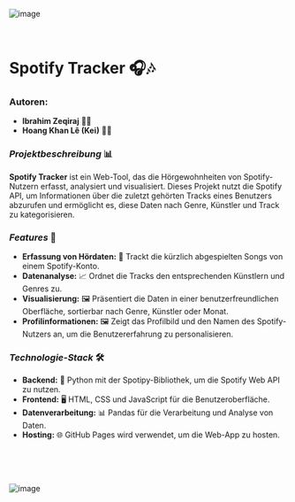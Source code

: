 ![image](https://github.com/user-attachments/assets/d4feb32d-47b3-42bb-ac9e-3321f5bd4ebf)

<br/>

# **Spotify Tracker** 🎧🎶

### **Autoren:**
- **Ibrahim Zeqiraj** 👨‍💻
- **Hoang Khan Lê (Kei)** 👨‍💻

### ***Projektbeschreibung*** 📊  
**Spotify Tracker** ist ein Web-Tool, das die Hörgewohnheiten von Spotify-Nutzern erfasst, analysiert und visualisiert. Dieses Projekt nutzt die Spotify API, um Informationen über die zuletzt gehörten Tracks eines Benutzers abzurufen und ermöglicht es, diese Daten nach Genre, Künstler und Track zu kategorisieren.

### ***Features*** 🚀
- **Erfassung von Hördaten:** 🎵 Trackt die kürzlich abgespielten Songs von einem Spotify-Konto.
- **Datenanalyse:** 📈 Ordnet die Tracks den entsprechenden Künstlern und Genres zu.
- **Visualisierung:** 🖼️ Präsentiert die Daten in einer benutzerfreundlichen Oberfläche, sortierbar nach Genre, Künstler oder Monat.
- **Profilinformationen:** 🖼️ Zeigt das Profilbild und den Namen des Spotify-Nutzers an, um die Benutzererfahrung zu personalisieren.

### ***Technologie-Stack*** 🛠️
- **Backend:** 🐍 Python mit der Spotipy-Bibliothek, um die Spotify Web API zu nutzen.
- **Frontend:** 🖥️ HTML, CSS und JavaScript für die Benutzeroberfläche.
- **Datenverarbeitung:** 📊 Pandas für die Verarbeitung und Analyse von Daten.
- **Hosting:** 🌐 GitHub Pages wird verwendet, um die Web-App zu hosten.



<br/>
<br/>
<br/>

![image](https://github.com/user-attachments/assets/49eaf159-b458-4ac2-a5a1-9bc3f56178d7)

